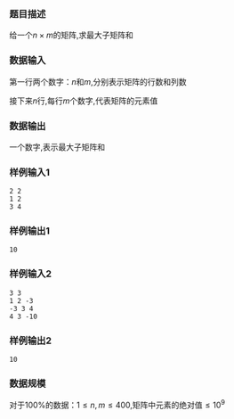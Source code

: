 ### 题目描述
给一个$n	\times m$的矩阵,求最大子矩阵和
### 数据输入
第一行两个数字：$n$和$m$,分别表示矩阵的行数和列数

接下来$n$行,每行$m$个数字,代表矩阵的元素值
### 数据输出
一个数字,表示最大子矩阵和
### 样例输入1
```
2 2
1 2
3 4
```
### 样例输出1
```
10
```
### 样例输入2
```
3 3
1 2 -3
-3 3 4
4 3 -10
```
### 样例输出2
```
10
```
### 数据规模
对于$100\%$的数据：$1 \leq n, m \leq 400$,矩阵中元素的绝对值$\leq 10^9$